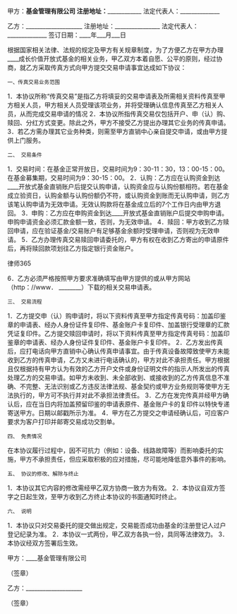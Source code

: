 
 


甲方：____基金管理有限公司
注册地址：________________
法定代表人：______________


乙方：____________________
注册地址：________________
法定代表人：______________
签订日期：____年___月___日


根据国家相关法律、法规的规定及甲方有关规章制度，为了方便乙方在甲方办理____成长价值开放式基金的相关业务，甲乙双方本着自愿、公平的原则，经过协商，就乙方采取传真方式向甲方提交交易申请事宜达成如下协议：


    一、传真交易业务范围
1．本协议所称“传真交易”是指乙方将填妥的交易申请表及所需相关资料传真至甲方相关人员，甲方相关人员受理该项业务，并将受理确认信息传真至乙方相关人员，从而完成交易申请的情况
2．本协议所指传真交易仅包括开户、申（认）购、赎回、分红方式变更。除此之外，甲方不接受乙方提出办理其它业务的传真申请。
3．若乙方需办理其它业务种类，则需至甲方直销中心亲自提交申请，或由甲方提供上门服务。


    二、 交易条件
1．交易时间：在基金正常开放日，交易时间为9：30-11：30，13：00-15：00。在基金募集期，交易时间为9：30-15：00。
2．认购：乙方应在认购资金到达____开放式基金直销账户后提交认购申请，认购资金应与认购份额相符。若在基金成立验资日，认购金额与认购份额仍不符，或认购资金到账而无认购申请，则乙方该笔认购申请为无效申请。无效认购款将在基金成立后的7个工作日内由甲方退回。
3．申购：乙方应在申购资金到达____开放式基金直销账户后提交申购申请。申购申请资金必须汇款金额一致，否则，为无效申请。
4．赎回：甲方收到乙方赎回申请，应在验证基金/交易账户有足够基金余额时受理申请，否则视为无效申请。
5．乙方办理传真交易赎回申请委托的，甲方有权在收到乙方寄出的申请原件后，再将赎回款项划往乙方指定银行资金账户。




 
律师365






6．乙方必须严格按照甲方要求准确填写由甲方提供的或从甲方网站（http：//www． ________）下载的相关交易申请表。




    三、 交易流程
1．乙方提交申（认）购申请时，将以下资料传真至甲方指定传真号码：加盖印鉴章的申请表、经办人身份证件复印件、基金账户卡复印件、加盖银行受理章的汇款凭证复印件。乙方提交赎回申请时，将以下资料传真至甲方指定传真号码：加盖印鉴章的申请表、经办人身份证件复印件、基金账户卡复印件。
2．乙方发出传真后，应打电话向甲方直销中心确认传真申请事宜。由于传真设备故障致使甲方未能收到乙方的传真申请，乙方又未进行电话确认的，甲方对此不承担责任。甲方根据且仅根据持有甲方认为有效的乙方开户文件或身份证明文件的指示人所发出的传真处理乙方的交易申请。如甲方未收到、未全部收到、或接收到的乙方传真信息不准确、不完整、无法识别或乙方违反法律法规、基金契约或甲方业务规则等使甲方无法执行的，甲方可不执行并对此不承担法律责任。
3．乙方在发完传真并经甲方确认后，应在当日内将加盖预留印鉴的申请表原件、基金账户卡的复印件以特快专递寄送甲方。日期以邮戳所示为准。
4．甲方在乙方提交之申请经确认后，可应客户要求为客户打印并邮寄交易成功交割单。


    四、 免责情况
在本协议履行过程中，因不可抗力（例如：设备、线路故障等）而影响委托的实施，甲方不承担责任，但应采取积极的应对措施，尽可能地降低意外事件的影响。


    五、 协议的修改、解除与终止
1．本协议其它内容的修改需经甲乙双方协商一致方为有效。
2．本协议自双方签字之日起生效，至甲方收到乙方终止本协议的书面通知时终止。


    六、 说明
1．本协议只对交易委托的提交做出规定，交易能否成功由基金的注册登记人过户登记纪录为准。
2．本协议一式两份，甲乙双方各执一份，具同等法律效力。
3．本协议经双方签署后生效。


 



 甲方：____基金管理有限公司
 
（签章）                   
 
乙方：____________________
 
（签章）                   
 


 

  

    
   

 
   

 
   
 
    
 
    
 
     


     
 

     


     


     
 
 
    
 
   
 
  

 


